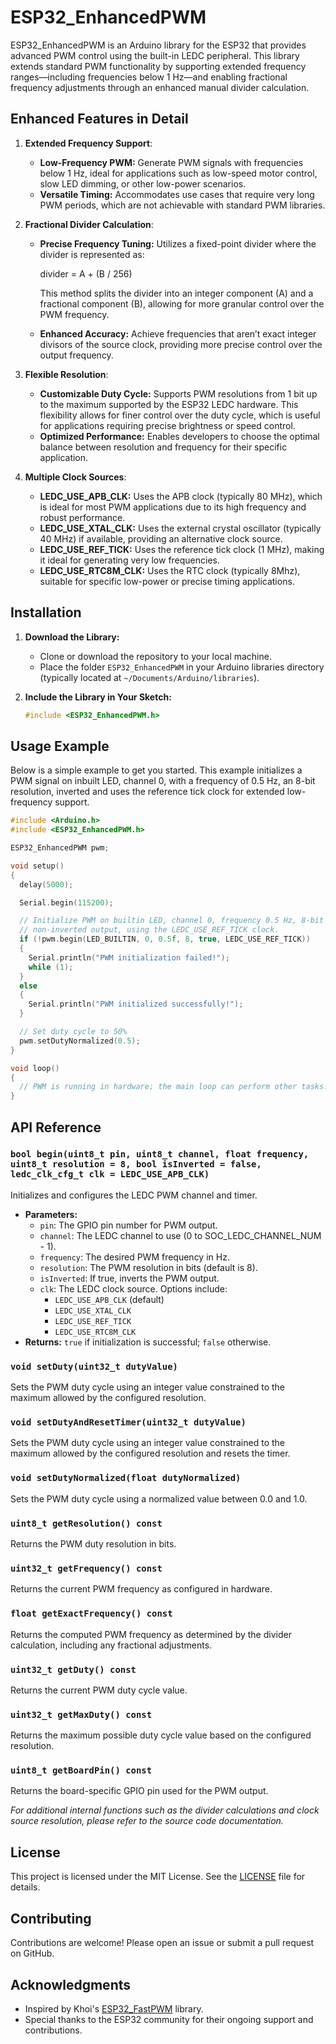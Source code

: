 # ESP32_EnhancedPWM

ESP32_EnhancedPWM is an Arduino library for the ESP32 that provides advanced PWM control using the built-in LEDC peripheral. This library extends standard PWM functionality by supporting extended frequency ranges—including frequencies below 1 Hz—and enabling fractional frequency adjustments through an enhanced manual divider calculation.

## Enhanced Features in Detail

1. **Extended Frequency Support**:
   - **Low-Frequency PWM:** Generate PWM signals with frequencies below 1 Hz, ideal for applications such as low-speed motor control, slow LED dimming, or other low-power scenarios.
   - **Versatile Timing:** Accommodates use cases that require very long PWM periods, which are not achievable with standard PWM libraries.

2. **Fractional Divider Calculation**:
   - **Precise Frequency Tuning:** Utilizes a fixed-point divider where the divider is represented as:
     
     divider = A + (B / 256)
     
     This method splits the divider into an integer component (A) and a fractional component (B), allowing for more granular control over the PWM frequency.
   - **Enhanced Accuracy:** Achieve frequencies that aren’t exact integer divisors of the source clock, providing more precise control over the output frequency.

3. **Flexible Resolution**:
   - **Customizable Duty Cycle:** Supports PWM resolutions from 1 bit up to the maximum supported by the ESP32 LEDC hardware. This flexibility allows for finer control over the duty cycle, which is useful for applications requiring precise brightness or speed control.
   - **Optimized Performance:** Enables developers to choose the optimal balance between resolution and frequency for their specific application.

4. **Multiple Clock Sources**:
   - **LEDC_USE_APB_CLK:** Uses the APB clock (typically 80 MHz), which is ideal for most PWM applications due to its high frequency and robust performance.
   - **LEDC_USE_XTAL_CLK:** Uses the external crystal oscillator (typically 40 MHz) if available, providing an alternative clock source.
   - **LEDC_USE_REF_TICK:** Uses the reference tick clock (1 MHz), making it ideal for generating very low frequencies.
   - **LEDC_USE_RTC8M_CLK:** Uses the RTC clock (typically 8Mhz), suitable for specific low-power or precise timing applications.

## Installation

1. **Download the Library:**
   - Clone or download the repository to your local machine.
   - Place the folder `ESP32_EnhancedPWM` in your Arduino libraries directory (typically located at `~/Documents/Arduino/libraries`).

2. **Include the Library in Your Sketch:**

   ```cpp
   #include <ESP32_EnhancedPWM.h>
   ```

## Usage Example

Below is a simple example to get you started. This example initializes a PWM signal on inbuilt LED, channel 0, with a frequency of 0.5 Hz, an 8-bit resolution, inverted and uses the reference tick clock for extended low-frequency support.

```cpp
#include <Arduino.h>
#include <ESP32_EnhancedPWM.h>

ESP32_EnhancedPWM pwm;

void setup()
{
  delay(5000);

  Serial.begin(115200);

  // Initialize PWM on builtin LED, channel 0, frequency 0.5 Hz, 8-bit resolution,
  // non-inverted output, using the LEDC_USE_REF_TICK clock.
  if (!pwm.begin(LED_BUILTIN, 0, 0.5f, 8, true, LEDC_USE_REF_TICK))
  {
    Serial.println("PWM initialization failed!");
    while (1);
  }
  else
  {
    Serial.println("PWM initialized successfully!");
  }

  // Set duty cycle to 50%
  pwm.setDutyNormalized(0.5);
}

void loop()
{
  // PWM is running in hardware; the main loop can perform other tasks.
}
```

## API Reference

### `bool begin(uint8_t pin, uint8_t channel, float frequency, uint8_t resolution = 8, bool isInverted = false, ledc_clk_cfg_t clk = LEDC_USE_APB_CLK)`
Initializes and configures the LEDC PWM channel and timer.

- **Parameters:**
  - `pin`: The GPIO pin number for PWM output.
  - `channel`: The LEDC channel to use (0 to SOC_LEDC_CHANNEL_NUM - 1).
  - `frequency`: The desired PWM frequency in Hz.
  - `resolution`: The PWM resolution in bits (default is 8).
  - `isInverted`: If true, inverts the PWM output.
  - `clk`: The LEDC clock source. Options include:
    - `LEDC_USE_APB_CLK` (default)
    - `LEDC_USE_XTAL_CLK`
    - `LEDC_USE_REF_TICK`
    - `LEDC_USE_RTC8M_CLK`
- **Returns:** `true` if initialization is successful; `false` otherwise.

### `void setDuty(uint32_t dutyValue)`
Sets the PWM duty cycle using an integer value constrained to the maximum allowed by the configured resolution.

### `void setDutyAndResetTimer(uint32_t dutyValue)`
Sets the PWM duty cycle using an integer value constrained to the maximum allowed by the configured resolution and resets the timer.

### `void setDutyNormalized(float dutyNormalized)`
Sets the PWM duty cycle using a normalized value between 0.0 and 1.0.

### `uint8_t getResolution() const`
Returns the PWM duty resolution in bits.

### `uint32_t getFrequency() const`
Returns the current PWM frequency as configured in hardware.

### `float getExactFrequency() const`
Returns the computed PWM frequency as determined by the divider calculation, including any fractional adjustments.

### `uint32_t getDuty() const`
Returns the current PWM duty cycle value.

### `uint32_t getMaxDuty() const`
Returns the maximum possible duty cycle value based on the configured resolution.

### `uint8_t getBoardPin() const`
Returns the board-specific GPIO pin used for the PWM output.

_For additional internal functions such as the divider calculations and clock source resolution, please refer to the source code documentation._

## License

This project is licensed under the MIT License. See the [LICENSE](LICENSE) file for details.

## Contributing

Contributions are welcome! Please open an issue or submit a pull request on GitHub.

## Acknowledgments

- Inspired by Khoi's [ESP32_FastPWM](https://github.com/khoih-prog/ESP32_FastPWM) library.
- Special thanks to the ESP32 community for their ongoing support and contributions.

